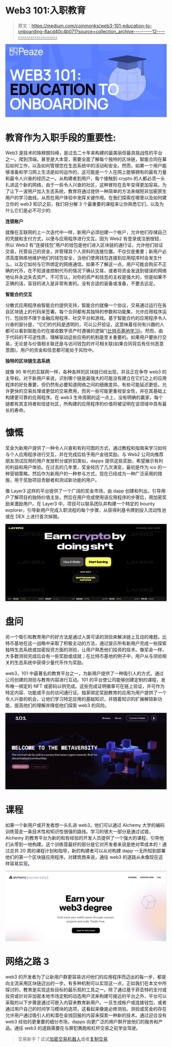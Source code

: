 # Web3 101:入职教育

> 原文：<https://medium.com/coinmonks/web3-101-education-to-onboarding-8acd40c4b071?source=collection_archive---------12----------------------->

![](img/c5913fa7486fd5643ec10e7e75a00b40.png)

# 教育作为入职手段的重要性:

Web3 是技术的珠穆朗玛峰，是过去二十年来构建的最美丽但最具挑战性的平台之一。爬到顶端，甚至是大本营，需要全面了解每个独特的区块链，智能合同在幕后如何工作，以及如何管理您在生态系统中的活动和安全。然而，如果一个用户能够准备和学习网上生活是如何运作的，这可能是一个人在网上能够拥有的最有力量和最令人兴奋的经历之一。从构建者到用户，每个接触到 crypto 的人都必须一头扎进这个新的网络，由于一些令人兴奋的社区，这种冒险在去年变得更加容易。为了让下一波用户加入生态系统，教育将通过提供一种简单的方法来缩短非加密原生用户的学习曲线，从而在用户体验中发挥关键作用。在我们探索在哪里以及如何建立你的 web3 知识之前，我们将分解 3 个最重要的课程来让你熟悉它们，以及为什么它们是必不可少的:

**连锁账户**

就像在互联网的上一次迭代中一样，新用户必须创建一个帐户，允许他们存储自己的凭据和支付方式，以便与应用程序进行交互。因为 Web2 有登录或注册按钮，所以 Web3 有“连接钱包”用户的钱包是他们进入区块链的通行证，允许他们验证交易，托管自己的资金，并管理其个人资料的连接位置。不仅仅是重要；新用户必须高度熟练地维护他们的钱包安全，当他们使用钱包连接到应用程序时会发生什么，以及它如何与它所绑定的网络通信。如果不了解这一点，用户可能会购买不正确的代币，在不知道谁控制代币的情况下确认交易，或者将资金发送到错误的网络地址并永远失去资产。不可否认，对你的资产和信息的主权是强大的，但是如果不正确的话，盲目的进入是非常有害的。没有合适的装备或准备，不要去远足。

**智能合约交互**

分散式应用程序由智能合约提供支持，智能合约就像一个协议，交易通过运行在各自区块链上的代码来签署。每个合同都有其独特的参数和功能集，允许应用程序运行，包括但不限于金融应用程序、社交平台和游戏。基于智能合约的应用程序令人兴奋的部分是，“它们的代码是透明的，可以公开验证，这意味着任何有兴趣的人都可以看到智能合约在接收数字资产时遵循的逻辑”([比特币基地学习](https://www.coinbase.com/learn/crypto-basics/what-is-a-smart-contract))。然而，由于代码的不可逆性质，理解驱动这些应用的机制是至关重要的。如果用户要执行交易，无论是与价值相关联还是与访问钱包的许可相关联(如果合同背后有任何恶意意图)，用户的资金和信息都可能处于风险中。

**独特的区块链生态系统**

就像 90 年代的互联网一样，各种各样的区块链已经出现，并且正在争夺 web3 的主导权。对于新用户来说，识别哪个链是最强大的可能没有建立在它们之上的应用程序的好处重要，但仍然有必要知道网络之间的细微差异。有些可能延迟更低，允许更快的交易处理或更低的交易费用，而另一些可能更重视安全性，并在其基础上构建更可靠的应用程序。在 web3 生命周期的这一点上，没有明确的赢家，每个链都有其支持者和信徒社区，所构建的应用程序的价值将被证明在该领域中具有最长的寿命。

# 慷慨

奖金为新用户提供了一种令人兴奋和有利可图的方式，通过教程和指南来学习如何与个人应用程序进行交互，并在完成后给予用户金钱奖励。与 Web2 公司向推荐朋友测试应用的用户发放积分或折扣类似，dapps 提供这些奖励，希望展示有利的利益和用户体验。在过去的几年里，奖金经历了几次演变，最初是作为 ico 的一种营销策略，然后作为新用户的一种参与方式，现在已经成为一种广泛采用的措施，用于奖励项目贡献者和测试新功能的用户。

像 Layer3 这样的平台提供了一个广阔的奖金市场，由 dapp 创建和列出，引导用户了解项目的独特价值主张，然后在用户完成使用该应用程序的步骤后，用加密奖励来激励用户。在 Layer3 中，项目可以联系团队并构建一个特定的 bounty explorer，引导新用户完成入职流程的每个步骤，从获得利基令牌到投入流动性池或在 DEX 上进行首次掉期。

![](img/43ee9433a668b54e08c72c50b260dfe7.png)

# 盘问

另一个吸引和教育用户的好方法是通过人类可读的测验来解决链上互动的难题。比特币基地在这一战略中采取了积极主动的方法，通过提示所有新用户完成一些探索独特生态系统或加密投资方面的测验，让用户熟悉他们投资的技术。像奖金一样，大多数测验完成后会有一些奖励或成就；在比特币基地的例子中，用户从与测验相关的生态系统中获得少量代币作为奖励。

web3，101 中最著名的教育平台之一，为新用户提供了一种吸引人的方式，通过公司创建的测验与教育内容进行互动。101 的平台使公司能够创建定制的课程，发布唯一绑定的 NFT 或密码以供完成。这些完成证明徽章可在链上验证，并可作为特定内容、功能或平台的访问通行证。独家绑定奖励教育的应用为用户提供了一个令人兴奋的机会，让他们学习特定应用的基础知识，并随着知识的扩展解锁新功能，提高他们的理解并降低他们探索 web3 的风险。

![](img/2be87c82e70a58b11f257591898082fa.png)

# **课程**

如果一个新用户或开发者想一头扎进 web3，他们可以通过 Alchemy 大学的编码训练营走一条技术性和知识性很强的路线。学习的很大一部分是通过试错，Alchemy 的教育平台为新的和有经验的开发人员提供了一个强大的课程，引导他们从零到一地构建。这个训练营最好的部分是它对开发者来说是绝对零成本的！通过总共 20 周的课程计划和指导，新的构建者可以从对构建 dapp 一无所知到部署他们的第一个区块链应用程序。对建筑商来说，通往 web3 的道路从未像现在这样容易实现。

![](img/a03873e45cc6287a8e2e803020c8579e.png)

# 网络之路 3

web3 的开发者为了让新用户群更容易访问他们的应用程序而迈出的每一步，都是向主流采用区块链迈出的一步。有多种机制可以实现这一点，正如我们在本文中所探讨的，教育是实现这些目标的最乐观的工具之一。除了通过基于菲亚特的支付或投资或针对非加密本地市场定制的动态用户流来构建可接近的平台之外，平台可以采取的以下步骤是通过可嵌入内容来教育新用户。一旦生成帐户或连接钱包，或者通过用户自己的时间学习模块的选项，这看起来像是必修测验。测验或奖金的存在允许用户通过吸引人的和潜在金钱回报的内容来探索一种新的技术。通过迎合没有 web3 经验的更重要的细分市场，dapps 向更广泛的用户群开放他们的服务和产品。通往 web3 的道路需要在与罪犯赛跑和杠杆交易之前学会驾驶。

> 交易新手？试试[加密交易机器人](/coinmonks/crypto-trading-bot-c2ffce8acb2a)或者[复制交易](/coinmonks/top-10-crypto-copy-trading-platforms-for-beginners-d0c37c7d698c)